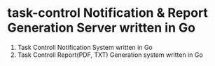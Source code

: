 <h1> task-control Notification & Report Generation Server written in Go </h1>

1. Task Controll Notification System written in Go
2. Task Controll Report(PDF, TXT) Generation system written in Go
